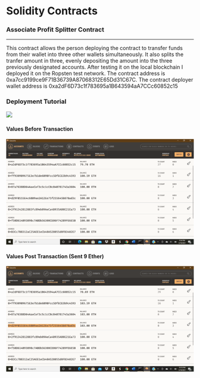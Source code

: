 # Solidity Contracts

### Associate Profit Splitter Contract
---
This contract allows the person deploying the contract to transfer funds from their wallet into three other wallets simultaneously. It also splits the tranfer amount in three, evenly depositing the amount into the three previously designated accounts.
After testing it on the local blockchain I deployed it on the Ropsten test network. The contract address is 0xa7cc9199ce9F71B36739A87068312E65Dd31C67C. The contract deployer wallet address is 0xa2dF6D73c1f783695a1B643594aA7CCc60852c15

### Deployment Tutorial

![](Screenshots/AssociateProfitSplitter.gif)

#### Values Before Transaction
![](Screenshots/original_values.png)

#### Values Post Transaction (Sent 9 Ether)
![](Screenshots/post_transaction.png)
